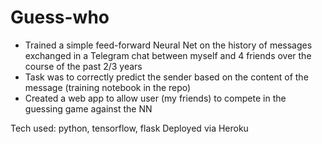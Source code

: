 # Guess-who

- Trained a simple feed-forward Neural Net on the history of messages exchanged in a Telegram chat between myself and 4 friends over the course of the past 2/3 years
- Task was to correctly predict the sender based on the content of the message (training notebook in the repo)
- Created a web app to allow user (my friends) to compete in the guessing game against the NN

Tech used: python, tensorflow, flask
Deployed via Heroku

